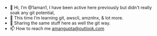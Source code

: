 - 👋 Hi, I’m @1aman1, I have been active here previously but didn't really soak any git potential, 
- 👀 This time I’m learning git, awscli, amznlnx, & lot more.
- 🌱 Sharing the same stuff here as well the git way.
- 📫 How to reach me amangupta@outlook.com

<!---
1aman1/1aman1 is a ✨ special ✨ repository because its `README.md` (this file) appears on your GitHub profile.
You can click the Preview link to take a look at your changes.
--->
